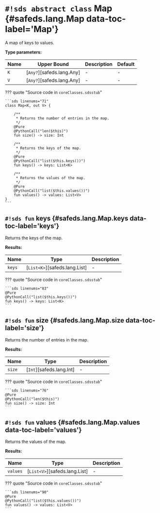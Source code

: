# `#!sds abstract class` Map {#safeds.lang.Map data-toc-label='Map'}

A map of keys to values.

**Type parameters:**

| Name | Upper Bound | Description | Default |
|------|-------------|-------------|---------|
| `K` | [`Any?`][safeds.lang.Any] | - | - |
| `V` | [`Any?`][safeds.lang.Any] | - | - |

??? quote "Source code in `coreClasses.sdsstub`"

    ```sds linenums="71"
    class Map<K, out V> {
    
        /**
         * Returns the number of entries in the map.
         */
        @Pure
        @PythonCall("len($this)")
        fun size() -> size: Int
    
        /**
         * Returns the keys of the map.
         */
        @Pure
        @PythonCall("list($this.keys())")
        fun keys() -> keys: List<K>
    
        /**
         * Returns the values of the map.
         */
        @Pure
        @PythonCall("list($this.values())")
        fun values() -> values: List<V>
    }
    ```

## `#!sds fun` keys {#safeds.lang.Map.keys data-toc-label='keys'}

Returns the keys of the map.

**Results:**

| Name | Type | Description |
|------|------|-------------|
| `keys` | [`List<K>`][safeds.lang.List] | - |

??? quote "Source code in `coreClasses.sdsstub`"

    ```sds linenums="83"
    @Pure
    @PythonCall("list($this.keys())")
    fun keys() -> keys: List<K>
    ```

## `#!sds fun` size {#safeds.lang.Map.size data-toc-label='size'}

Returns the number of entries in the map.

**Results:**

| Name | Type | Description |
|------|------|-------------|
| `size` | [`Int`][safeds.lang.Int] | - |

??? quote "Source code in `coreClasses.sdsstub`"

    ```sds linenums="76"
    @Pure
    @PythonCall("len($this)")
    fun size() -> size: Int
    ```

## `#!sds fun` values {#safeds.lang.Map.values data-toc-label='values'}

Returns the values of the map.

**Results:**

| Name | Type | Description |
|------|------|-------------|
| `values` | [`List<V>`][safeds.lang.List] | - |

??? quote "Source code in `coreClasses.sdsstub`"

    ```sds linenums="90"
    @Pure
    @PythonCall("list($this.values())")
    fun values() -> values: List<V>
    ```
